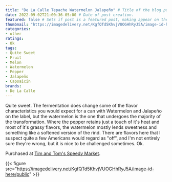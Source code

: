 ```yaml
---
title: "De La Calle Tepache Watermelon Jalapeño" # Title of the blog post.
date: 2022-09-02T21:00:36-05:00 # Date of post creation.
featured: false # Sets if post is a featured post, making appear on the home page side bar.
thumbnail: "https://imagedelivery.net/KgfQTd5KhvjVUOGHhRyJ5A/image-id-here/thumb"
categories:
- other
ratings:
- Ok
tags:
- Quite Sweet
- Fruit
- Melon
- Watermelon
- Pepper
- Jalapeño
- Capsaicin
brands:
- De La Calle
---
```


Quite sweet. The fermentation does change some of the flavor characteristics you would expect for a can with Watermelon and Jalapeño on the label, but the watermelon is the one that undergoes the majority of the transformation. Where the pepper retains just a touch of it's heat and most of it's grassy flavors, the watermelon mostly lends sweetness and something like a softened version of the rind. There are flavors here that I suspect quite a few Americans would regard as "off", and I'm not entirely sure they're wrong, but it is nice to be challenged sometimes. Ok.

Purchased at [Tim and Tom's Speedy Market](https://www.timandtomsspeedymarket.com/).

{{< figure src="https://imagedelivery.net/KgfQTd5KhvjVUOGHhRyJ5A/image-id-here/public" >}}